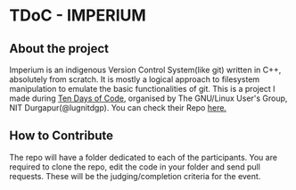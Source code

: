 # TDoC - IMPERIUM

## About the project

Imperium is an indigenous Version Control System(like git) written in C++, absolutely from scratch.
It is mostly a logical approach to filesystem manipulation to emulate the basic functionalities of git. This is a project I made during [Ten Days of Code](https://10-days-of-code.netlify.app/), organised by The GNU/Linux User's Group, NIT Durgapur(@lugnitdgp). You can check their Repo [here.](https://github.com/lugnitdgp/TDoC-Imperium)

## How to Contribute

The repo will have a folder dedicated to each of the participants. You are required to clone the repo, edit the code in your folder and send pull requests. These will be the judging/completion criteria for the event.
